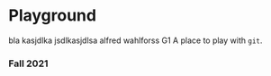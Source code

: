 # Playground
bla kasjdlka jsdlkasjdlsa 
alfred wahlforss
G1
A place to play with `git`.

### Fall 2021
